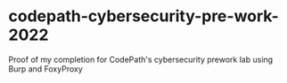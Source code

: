 # codepath-cybersecurity-pre-work-2022
Proof of my completion for CodePath's cybersecurity prework lab using Burp and FoxyProxy
